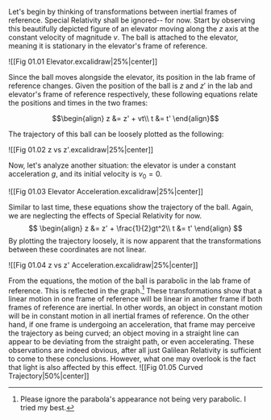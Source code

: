 Let's begin by thinking of transformations between inertial frames of reference. Special Relativity shall be ignored-- for now.
Start by observing this beautifully depicted figure of an elevator moving along the $z$ axis at the constant velocity of magnitude $v$. The ball is attached to the elevator, meaning it is stationary in the elevator's frame of reference.

![[Fig 01.01 Elevator.excalidraw|25%|center]]

Since the ball moves alongside the elevator, its position in the lab frame of reference changes.
Given the position of the ball is $z$ and $z'$ in the lab and elevator's frame of reference respectively, these following equations relate the positions and times in the two frames:
```math
\begin{align}
z &= z' + vt\\
t &= t'
\end{align}
```
The trajectory of this ball can be loosely plotted as the following:

![[Fig 01.02 z vs z'.excalidraw|25%|center]]

Now, let's analyze another situation: the elevator is under a constant acceleration $g$, and its initial velocity is $v_0 = 0$. 

![[Fig 01.03 Elevator Acceleration.excalidraw|25%|center]]

Similar to last time, these equations show the trajectory of the ball. Again, we are neglecting the effects of Special Relativity for now.
$$
\begin{align}
z &= z' + \frac{1}{2}gt^2\\
t &= t'
\end{align}
$$
By plotting the trajectory loosely, it is now apparent that the transformations between these coordinates are not linear.

![[Fig 01.04 z vs z' Acceleration.excalidraw|25%|center]]

From the equations, the motion of the ball is parabolic in the lab frame of reference. This is reflected in the graph.[^1] 
These transformations show that a linear motion in one frame of reference will be linear in another frame if both frames of reference are inertial. In other words, an object in constant motion will be in constant motion in all inertial frames of reference.
On the other hand, if one frame is undergoing an acceleration, that frame may perceive the trajectory as being curved; an object moving in a straight line can appear to be deviating from the straight path, or even accelerating.
These observations are indeed obvious, after all just Galilean Relativity is sufficient to come to these conclusions. However, what one may overlook is the fact that light is also affected by this effect. 
![[Fig 01.05 Curved Trajectory|50%|center]]

[^1]: Please ignore the parabola's appearance not being very parabolic. I tried my best.
